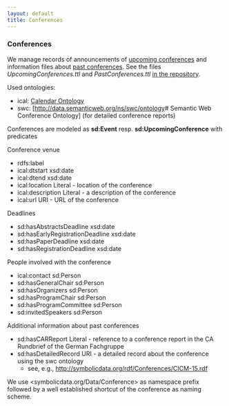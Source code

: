```yaml
---
layout: default
title: Conferences
---
```


### Conferences

We manage records of announcements of [upcoming conferences](http://symbolicdata.org/Data/UpcomingConferences/) and information files about [past conferences](http://symbolicdata.org/Data/PastConferences/). See the files *UpcomingConferences.ttl* and *PastConferences.ttl* [in the repository](http://symbolicdata.org/RDFData/).

Used ontologies:

-   ical: [Calendar Ontology](http://lov.okfn.org/dataset/lov/details/vocabulary_cal.html)
-   swc: [<http://data.semanticweb.org/ns/swc/ontology>\# Semantic Web Conference Ontology] (for detailed conference reports)

Conferences are modeled as **sd:Event** resp. **sd:UpcomingConference** with predicates

Conference venue

-   rdfs:label
-   ical:dtstart xsd:date
-   ical:dtend xsd:date
-   ical:location Literal - location of the conference
-   ical:description Literal - a description of the conference
-   ical:url URI - URL of the conference

Deadlines

-   sd:hasAbstractsDeadline xsd:date
-   sd:hasEarlyRegistrationDeadline xsd:date
-   sd:hasPaperDeadline xsd:date
-   sd:hasRegistrationDeadline xsd:date

People involved with the conference

-   ical:contact sd:Person
-   sd:hasGeneralChair sd:Person
-   sd:hasOrganizers sd:Person
-   sd:hasProgramChair sd:Person
-   sd:hasProgramCommittee sd:Person
-   sd:invitedSpeakers sd:Person

Additional information about past conferences

-   sd:hasCARReport Literal - reference to a conference report in the CA Rundbrief of the German Fachgruppe
-   sd:hasDetailedRecord URI - a detailed record about the conference using the swc ontology
    -   see, e.g., <http://symbolicdata.org/rdf/Conferences/CICM-15.rdf>

We use <symbolicdata.org/Data/Conference> as namespace prefix followed by a well established shortcut of the conference as naming scheme.
